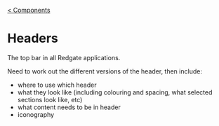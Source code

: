 [\< Components](components.html)

# Headers

The top bar in all Redgate applications.

Need to work out the different versions of the header, then include:

* where to use which header
* what they look like (including colouring and spacing, what selected sections look like, etc)
* what content needs to be in header
* iconography
